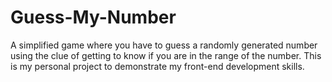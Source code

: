 # Guess-My-Number
A simplified game where you have to guess a randomly generated number using the clue of getting to know if you are in the range of the number.
This is my personal project to demonstrate my front-end development skills.
